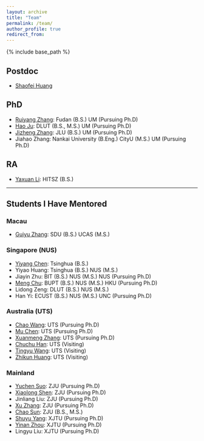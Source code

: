 ```yaml
---
layout: archive
title: "Team"
permalink: /team/
author_profile: true
redirect_from:
---
```


{% include base_path %}


## Postdoc
- [Shaofei Huang](https://spyflying.github.io/)


## PhD

- [Ruiyang Zhang](https://ruiyang-061x.github.io/): Fudan (B.S.) UM (Pursuing Ph.D)
- [Hao Ju](https://haodot.github.io/): DLUT (B.S., M.S.) UM (Pursuing Ph.D)
- [Jizheng Zhang](https://www.jizhengzhang.top/): JLU (B.S.) UM (Pursuing Ph.D)
- Jiahao Zhang: Nankai University (B.Eng.) CityU (M.S.) UM (Pursuing Ph.D)

## RA
- [Yaxuan Li](https://scholar.google.com/citations?user=myfuA38AAAAJ): HITSZ (B.S.)


<hr> 

## Students I Have Mentored

### Macau  
- [Guiyu Zhang](https://www.zdzheng.xyz/authors/Guiyu-Zhang): SDU (B.S.) UCAS (M.S.)

### Singapore (NUS)

- [Yiyang Chen](https://zdzheng.xyz/authors/Yiyang-Chen): Tsinghua (B.S.) 
- Yiyao Huang: Tsinghua (B.S.) NUS (M.S.)
- Jiayin Zhu: BIT (B.S.) NUS (M.S.) NUS (Pursuing Ph.D)
- [Meng Chu](https://zdzheng.xyz/authors/Meng-Chu): BUPT (B.S.) NUS (M.S.) HKU (Pursuing Ph.D)
- Lidong Zeng: DLUT (B.S.) NUS (M.S.)
- Han Yi: ECUST (B.S.) NUS (M.S.) UNC (Pursuing Ph.D)

### Australia (UTS)
- [Chao Wang](https://zdzheng.xyz/authors/Chao-Wang): UTS (Pursuing Ph.D)
- [Mu Chen](https://zdzheng.xyz/authors/Mu-Chen): UTS (Pursuing Ph.D)
- [Xuanmeng Zhang](https://zdzheng.xyz/authors/Xuanmeng-Zhang): UTS (Pursuing Ph.D)
- [Chuchu Han](https://www.zdzheng.xyz/authors/Chuchu-Han): UTS (Visiting)
- [Tingyu Wang](https://www.zdzheng.xyz/authors/Tingyu-Wang): UTS (Visiting)
- [Zhikun Huang](https://zdzheng.xyz/authors/Zhikun-Huang): UTS (Visiting)

### Mainland
- [Yuchen Suo](https://zdzheng.xyz/authors/Yucheng-Suo): ZJU (Pursuing Ph.D)
- [Xiaolong Shen](https://zdzheng.xyz/authors/Xiaolong-Shen): ZJU (Pursuing Ph.D)
- Jinliang Liu: ZJU (Pursuing Ph.D)
- [Xu Zhang](https://www.zdzheng.xyz/authors/Xu-Zhang): ZJU (Pursuing Ph.D)
- [Chao Sun](https://zdzheng.xyz/authors/Chao-Sun): ZJU (B.S., M.S.)
- [Shuyu Yang](https://zdzheng.xyz/authors/Shuyu-Yang): XJTU (Pursuing Ph.D)
- [Yinan Zhou](https://zdzheng.xyz/authors/Yinan-Zhou): XJTU (Pursuing Ph.D)
- Lingyu Liu: XJTU (Pursuing Ph.D)
